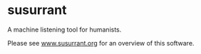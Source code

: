 # susurrant
A machine listening tool for humanists.

Please see www.susurrant.org for an overview of this software.
